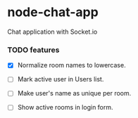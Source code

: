 # node-chat-app
Chat application with Socket.io

### TODO features

- [x] Normalize room names to lowercase.
- [ ] Mark active user in Users list.
- [ ] Make user's name as unique per room.
- [ ] Show active rooms in login form.

